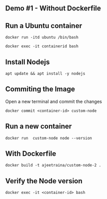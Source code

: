 ## Demo #1 - Without Dockerfile

## Run a Ubuntu container

```
docker run -itd ubuntu /bin/bash
```

```
docker exec -it containerid bash
```

## Install Nodejs

```
apt update && apt install -y nodejs
```


## Commiting the Image

Open a new terminal and commit the changes

```
docker commit <container-id> custom-node
```

## Run a new container

```
docker run  custom-node node --version
```

## With Dockerfile

```
docker build -t ajeetraina/custom-node-2 .
```

## Verify the Node version

```
docker exec -it <container-id> bash
```






